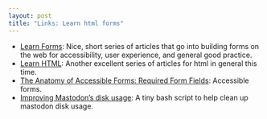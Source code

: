 ```yaml
---
layout: post
title: "Links: Learn html forms"
---
```


* [Learn Forms](https://web.dev/learn/forms/): Nice, short series of articles that go into building forms on the web for accessibility, user experience, and general good practice.
* [Learn HTML](https://web.dev/learn/html/): Another excellent series of articles for html in general this time.
* [The Anatomy of Accessible Forms: Required Form Fields](https://www.deque.com/blog/anatomy-of-accessible-forms-required-form-fields/): Accessible forms.
* [Improving Mastodon’s disk usage](https://ricard.dev/improving-mastodons-disk-usage/): A tiny bash script to help clean up mastodon disk usage.